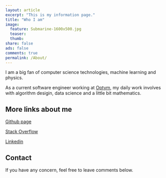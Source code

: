 ```yaml
---
layout: article
excerpt: "This is my information page."
title: "Who I am"
image:
  feature: Submarine-1600x500.jpg
  teaser:
  thumb:
share: false
ads: false
comments: true
permalink: /About/
---
```

I am a big fan of computer science technologies, machine learning and physics. 

As a current software engineer working at [Optym](https://www.optym.com/), my daily work involves with algorithm desigin, data science and a little bit mathematics.

## More links about me

[Github page](https://github.com/alex8937)

[Stack Overflow](http://stackoverflow.com/users/5310949/chen-chen)

[Linkedin](https://www.linkedin.com/in/chen-chen-16565777/)

## Contact

If you have any concern, feel free to leave comments below.
